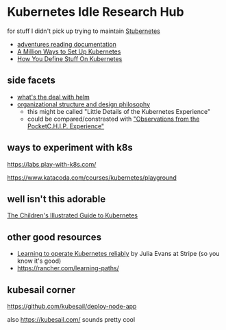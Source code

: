# Kubernetes Idle Research Hub

for stuff I didn't pick up trying to maintain [Stubernetes](4dbd7aef-7ce1-47c7-aac0-47cf029ad38d.md)

- [adventures reading documentation](1299b7ce-d49b-4bc3-a2f3-42acea523aa1.md)
- [A Million Ways to Set Up Kubernetes](aac15782-cf5d-4794-8d4b-cbc95043ba92.md)
- [How You Define Stuff On Kubernetes](27312c8e-31c8-4e57-a712-406f7b417625.md)

## side facets

- [what's the deal with helm](b85b1edb-895d-46f6-a6a2-6533d30b2c63.md)
- [organizational structure and design philosophy](d5d04c58-7be1-4f3f-afcf-a018dc853806.md)
  - this might be called "Little Details of the Kubernetes Experience"
  - could be compared/constrasted with ["Observations from the PocketC.H.I.P. Experience"](a0a8a902-6b36-4df1-9726-7c31e4d4ead6.md)

## ways to experiment with k8s

https://labs.play-with-k8s.com/

https://www.katacoda.com/courses/kubernetes/playground

## well isn't this adorable

[The Children's Illustrated Guide to Kubernetes](https://www.cncf.io/the-childrens-illustrated-guide-to-kubernetes/)

## other good resources

- [Learning to operate Kubernetes reliably](https://stripe.com/blog/operating-kubernetes) by Julia Evans at Stripe (so you know it's good)
- https://rancher.com/learning-paths/

## kubesail corner

https://github.com/kubesail/deploy-node-app

also https://kubesail.com/ sounds pretty cool

